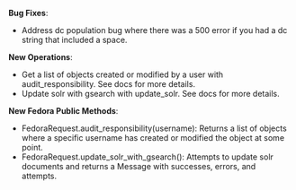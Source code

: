 **Bug Fixes**:

- Address dc population bug where there was a 500 error if you had a dc string that included a space.

**New Operations**:

- Get a list of objects created or modified by a user with audit_responsibility.  See docs for more details.
- Update solr with gsearch with update_solr.  See docs for more details.

**New Fedora Public Methods**:

- FedoraRequest.audit_responsibility(username): Returns a list of objects where a specific username has created or modified the object at some point.
- FedoraRequest.update_solr_with_gsearch(): Attempts to update solr documents and returns a Message with successes, errors, and attempts.
